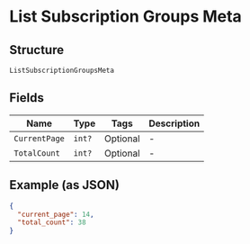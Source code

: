 
# List Subscription Groups Meta

## Structure

`ListSubscriptionGroupsMeta`

## Fields

| Name | Type | Tags | Description |
|  --- | --- | --- | --- |
| `CurrentPage` | `int?` | Optional | - |
| `TotalCount` | `int?` | Optional | - |

## Example (as JSON)

```json
{
  "current_page": 14,
  "total_count": 38
}
```


